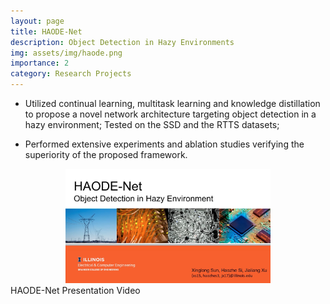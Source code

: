 ```yaml
---
layout: page
title: HAODE-Net
description: Object Detection in Hazy Environments
img: assets/img/haode.png
importance: 2
category: Research Projects
---
```


-	Utilized continual learning, multitask learning and knowledge distillation to propose a novel network architecture targeting object detection in a hazy environment; Tested on the SSD and the RTTS datasets; 

-	Performed extensive experiments and ablation studies verifying the superiority of the proposed framework.

<div align="center">
      <a href="https://youtu.be/vNbrmKG0ecg">
     <img 
      src="/assets/img/haode_thumbnail.png" 
      alt="HAODE-Net" 
      style="width:65%;">
      </a>
    </div>
<div class="caption">
    HAODE-Net Presentation Video
</div>